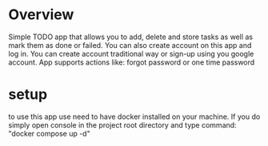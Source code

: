 # Overview
Simple TODO app that allows you to add, delete and store tasks as well as mark them as done or failed. You can also create account on this app and log in. You can create account traditional way or sign-up using you google account. App supports actions like: forgot password or one time password
# setup
to use this app use need to have docker installed on your machine. If you do simply open console in the project root directory and type command: "docker compose up -d"
